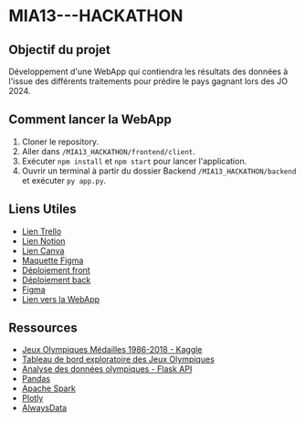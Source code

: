 # MIA13---HACKATHON

## Objectif du projet 

Développement d'une WebApp qui contiendra les résultats des données à l'issue des différents traitements pour prédire le pays gagnant lors des JO 2024.

## Comment lancer la WebApp

1. Cloner le repository.
2. Aller dans `/MIA13_HACKATHON/frontend/client`.
3. Exécuter `npm install` et `npm start` pour lancer l'application.
4. Ouvrir un terminal à partir du dossier Backend `/MIA13_HACKATHON/backend` et exécuter `py app.py`.

## Liens Utiles

- [Lien Trello](https://trello.com/b/ZXgohXYQ/hackathon-team-13)
- [Lien Notion](https://www.notion.so/G-n-ral-05f11786e220467f9c210d8ff2a33078)
- [Lien Canva](https://www.canva.com/design/DAFiCAybs4w/_u4M5KkBzZZ7kerHLKIoOg/edit?utm_content=DAFiCAybs4w&utm_campaign=designshare&utm_medium=link2&utm_source=sharebutton)
- [Maquette Figma](https://www.figma.com/design/oNA0UtIHas9BOwChQ2Hipq/Untitled?node-id=1309-7)
- [Déploiement front](https://client-lemon-chi.vercel.app/)
- [Déploiement back](https://mia13-hackathon.onrender.com/)
- [Figma](https://www.figma.com/design/oNA0UtIHas9BOwChQ2Hipq/Untitled?node-id=1309-7)
- [Lien vers la WebApp](https://mia13-hackathon-webapp.com) <!-- Ajout du lien ici -->

## Ressources 

- [Jeux Olympiques Médailles 1986-2018 - Kaggle](https://www.kaggle.com/datasets/piterfm/olympic-games-medals-19862018/data)
- [Tableau de bord exploratoire des Jeux Olympiques](https://geoffreynel.com/olympics-exploratory-dashboard/)
- [Analyse des données olympiques - Flask API](https://diannejardinez.github.io/Olympic_Data_machine_learning/Flask--API/templates/analysis.html)
- [Pandas](https://pandas.pydata.org/)
- [Apache Spark](https://spark.apache.org/)
- [Plotly](https://plotly.com/)
- [AlwaysData](https://www.alwaysdata.com/fr/)

